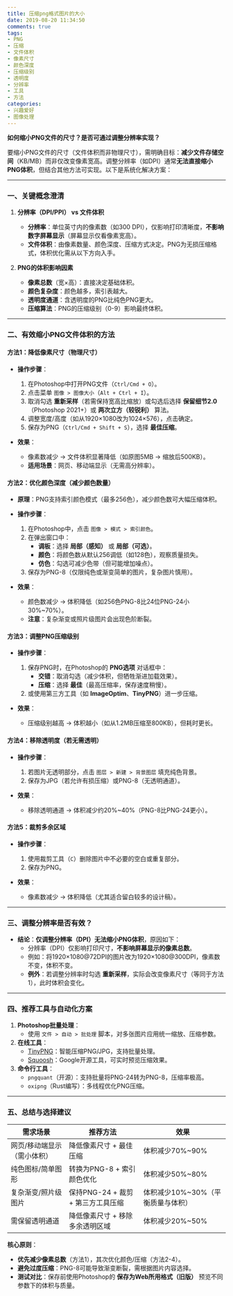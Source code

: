 ```yaml
---
title: 压缩png格式图片的大小
date: 2019-08-20 11:34:50
comments: true
tags:
- PNG
- 压缩
- 文件体积
- 像素尺寸
- 颜色深度
- 压缩级别
- 透明度
- 分辨率
- 工具
- 方法
categories:
- 兴趣爱好
- 图像处理
---
```



**如何缩小PNG文件的尺寸？是否可通过调整分辨率实现？**

要缩小PNG文件的尺寸（文件体积而非物理尺寸），需明确目标：**减少文件存储空间**（KB/MB）而非仅改变像素宽高。调整分辨率（如DPI）通常**无法直接缩小PNG体积**，但结合其他方法可实现。以下是系统化解决方案：

---

### **一、关键概念澄清**
1. **分辨率（DPI/PPI） vs 文件体积**  
   - **分辨率**：单位英寸内的像素数（如300 DPI），仅影响打印清晰度，**不影响数字屏幕显示**（屏幕显示仅看像素宽高）。  
   - **文件体积**：由像素数量、颜色深度、压缩方式决定。PNG为无损压缩格式，体积优化需从以下方向入手。

2. **PNG的体积影响因素**  
   - **像素总数**（宽×高）：直接决定基础体积。  
   - **颜色复杂度**：颜色越多，索引表越大。  
   - **透明度通道**：含透明度的PNG比纯色PNG更大。  
   - **压缩算法**：PNG的压缩级别（0-9）影响最终体积。

---

### **二、有效缩小PNG文件体积的方法**

#### **方法1：降低像素尺寸（物理尺寸）**
- **操作步骤**：  
  1. 在Photoshop中打开PNG文件（`Ctrl/Cmd + O`）。  
  2. 点击菜单 `图像 > 图像大小`（`Alt + Ctrl + I`）。  
  3. 取消勾选 **重新采样**（若需保持宽高比缩放）或勾选后选择 **保留细节2.0**（Photoshop 2021+）或 **两次立方（较锐利）** 算法。  
  4. 调整宽度/高度（如从1920×1080改为1024×576），点击确定。  
  5. 保存为PNG（`Ctrl/Cmd + Shift + S`），选择 **最佳压缩**。

- **效果**：  
  - 像素数减少 → 文件体积显著降低（如原图5MB → 缩放后500KB）。  
  - **适用场景**：网页、移动端显示（无需高分辨率）。

#### **方法2：优化颜色深度（减少颜色数量）**
- **原理**：PNG支持索引颜色模式（最多256色），减少颜色数可大幅压缩体积。  
- **操作步骤**：  
  1. 在Photoshop中，点击 `图像 > 模式 > 索引颜色`。  
  2. 在弹出窗口中：  
     - **调板**：选择 **局部（感知）** 或 **局部（可选）**。  
     - **颜色**：将颜色数从默认256调低（如128色），观察质量损失。  
     - **仿色**：勾选可减少色带（但可能增加噪点）。  
  3. 保存为PNG-8（仅限纯色或渐变简单的图片，复杂图片慎用）。

- **效果**：  
  - 颜色数减少 → 体积降低（如256色PNG-8比24位PNG-24小30%~70%）。  
  - **注意**：复杂渐变或照片级图片会出现色阶断裂。

#### **方法3：调整PNG压缩级别**
- **操作步骤**：  
  1. 保存PNG时，在Photoshop的 **PNG选项** 对话框中：  
     - **交错**：取消勾选（减少体积，但牺牲渐进加载效果）。  
     - **压缩**：选择 **最佳**（最高压缩率，保存速度稍慢）。  
  2. 或使用第三方工具（如 **ImageOptim**、**TinyPNG**）进一步压缩。

- **效果**：  
  - 压缩级别越高 → 体积越小（如从1.2MB压缩至800KB），但耗时更长。

#### **方法4：移除透明度（若无需透明）**
- **操作步骤**：  
  1. 若图片无透明部分，点击 `图层 > 新建 > 背景图层` 填充纯色背景。  
  2. 保存为JPG（若允许有损压缩）或PNG-8（无透明通道）。  

- **效果**：  
  - 移除透明通道 → 体积减少约20%~40%（PNG-8比PNG-24更小）。

#### **方法5：裁剪多余区域**
- **操作步骤**：  
  1. 使用裁剪工具（`C`）删除图片中不必要的空白或重复部分。  
  2. 保存为PNG。  

- **效果**：  
  - 像素数减少 → 体积降低（尤其适合留白较多的设计稿）。

---

### **三、调整分辨率是否有效？**
- **结论**：**仅调整分辨率（DPI）无法缩小PNG体积**，原因如下：  
  - 分辨率（DPI）仅影响打印尺寸，**不影响屏幕显示的像素总数**。  
  - 例如：将1920×1080@72DPI的图片改为1920×1080@300DPI，像素数不变，体积不变。  
  - **例外**：若调整分辨率时勾选 **重新采样**，实际会改变像素尺寸（等同于方法1），此时体积会变化。

---

### **四、推荐工具与自动化方案**
1. **Photoshop批量处理**：  
   - 使用 `文件 > 自动 > 批处理` 脚本，对多张图片应用统一缩放、压缩参数。  
2. **在线工具**：  
   - [TinyPNG](https://tinypng.com/)：智能压缩PNG/JPG，支持批量处理。  
   - [Squoosh](https://squoosh.app/)：Google开源工具，可实时预览压缩效果。  
3. **命令行工具**：  
   - `pngquant`（开源）：支持批量将PNG-24转为PNG-8，压缩率极高。  
   - `oxipng`（Rust编写）：多线程优化PNG压缩。

---

### **五、总结与选择建议**
| **需求场景**               | **推荐方法**                          | **效果**                          |  
|----------------------------|---------------------------------------|-----------------------------------|  
| 网页/移动端显示（需小体积） | 降低像素尺寸 + 最佳压缩               | 体积减少70%~90%                  |  
| 纯色图标/简单图形          | 转换为PNG-8 + 索引颜色优化           | 体积减少50%~80%                  |  
| 复杂渐变/照片级图片        | 保持PNG-24 + 裁剪 + 第三方工具压缩   | 体积减少10%~30%（平衡质量与体积）|  
| 需保留透明通道             | 降低像素尺寸 + 移除多余透明区域       | 体积减少20%~50%                  |  

**核心原则**：  
- **优先减少像素总数**（方法1），其次优化颜色/压缩（方法2-4）。  
- **避免过度压缩**：PNG-8可能导致渐变断裂，需根据图片内容选择。  
- **测试对比**：保存前使用Photoshop的 **保存为Web所用格式（旧版）** 预览不同参数下的体积与质量。